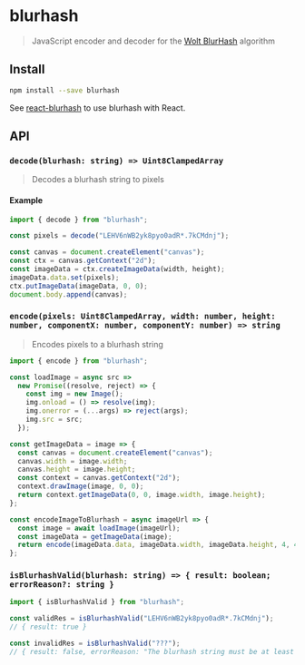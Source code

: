 # blurhash

> JavaScript encoder and decoder for the [Wolt BlurHash](https://github.com/woltapp/blurhash) algorithm

## Install

```sh
npm install --save blurhash
```

See [react-blurhash](https://github.com/woltapp/react-blurhash) to use blurhash with React.

## API

### `decode(blurhash: string) => Uint8ClampedArray`

> Decodes a blurhash string to pixels

#### Example

```js
import { decode } from "blurhash";

const pixels = decode("LEHV6nWB2yk8pyo0adR*.7kCMdnj");

const canvas = document.createElement("canvas");
const ctx = canvas.getContext("2d");
const imageData = ctx.createImageData(width, height);
imageData.data.set(pixels);
ctx.putImageData(imageData, 0, 0);
document.body.append(canvas);
```

### `encode(pixels: Uint8ClampedArray, width: number, height: number, componentX: number, componentY: number) => string`

> Encodes pixels to a blurhash string

```js
import { encode } from "blurhash";

const loadImage = async src =>
  new Promise((resolve, reject) => {
    const img = new Image();
    img.onload = () => resolve(img);
    img.onerror = (...args) => reject(args);
    img.src = src;
  });

const getImageData = image => {
  const canvas = document.createElement("canvas");
  canvas.width = image.width;
  canvas.height = image.height;
  const context = canvas.getContext("2d");
  context.drawImage(image, 0, 0);
  return context.getImageData(0, 0, image.width, image.height);
};

const encodeImageToBlurhash = async imageUrl => {
  const image = await loadImage(imageUrl);
  const imageData = getImageData(image);
  return encode(imageData.data, imageData.width, imageData.height, 4, 4);
};
```

### `isBlurhashValid(blurhash: string) => { result: boolean; errorReason?: string }`

```js
import { isBlurhashValid } from "blurhash";

const validRes = isBlurhashValid("LEHV6nWB2yk8pyo0adR*.7kCMdnj");
// { result: true }

const invalidRes = isBlurhashValid("???");
// { result: false, errorReason: "The blurhash string must be at least 6 characters" }
```
